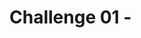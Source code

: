 # Challenge 01 - <Title of Challenge>

[< Previous Challenge](./Challenge-00.md) - **[Home](../README.md)** - [Next Challenge >](./Challenge-02.md)

## Introduction

Logs show everything that is happening to your resources at the API level. Platform logs from Azure in Datadog provide insights into subscription-level events. This includes information such as when a resource is modified or when a virtual machine is started.

## Description

Understand Azure platform logs, configure a monitor to get notified if a VM has been turned off, and view the service health.

- Update the parameters file and deployment script for the `GenerateMonitors.tf` template located in the `Challenge-01` folder of the `Resources.zip` file provided by your coach.
- Add the names of your VMs for your monitors
- Deploy the `GenerateMonitors.tf` template using the sample shell script (`deployMonitorTemplate.sh`).
- Verify you have new Monitors in Datadog or using the API. 
- Modify the `GenerateMonitors.tf` to include “Disk Write Operations/Sec” and set a threshold of 20
- Rerun your template and verify your new Monitors are created for each of your VMs
- Create a new Monitor configuration that suppresses alerts from the scale set and virtual machines

Bonus question/task:
- Will the Monitor get triggered if the VM was turned off from the OS? Or if the VM was not available? Why? What if it takes longer than expected to turn on?

## Success Criteria

To complete this challenge successfully, you should be able to:
 - Show the Monitor which got fired and explain what you have done.

## Learning Resources

- [Create Datadog Monitors](https://docs.datadoghq.com/monitors/create/)
- [Datadog Monitor Resource for Terraform](https://registry.terraform.io/providers/DataDog/datadog/latest/docs/resources/monitor)
- [Automate Monitoring with the Terraform Datadog Provider](https://learn.hashicorp.com/tutorials/terraform/datadog-provider?in=terraform/use-case)


